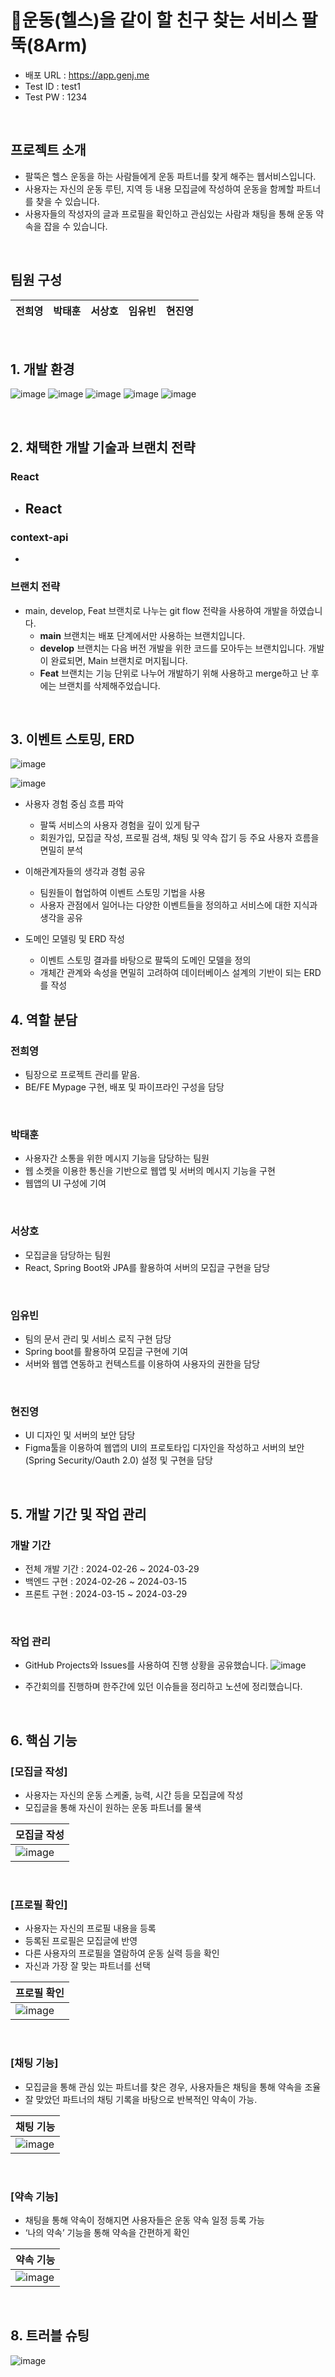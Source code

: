 # 💪운동(헬스)을 같이 할 친구 찾는 서비스 팔뚝(8Arm)

- 배포 URL : https://app.genj.me
- Test ID : test1
- Test PW : 1234

<br>

## 프로젝트 소개

- 팔뚝은 헬스 운동을 하는 사람들에게 운동 파트너를 찾게 해주는 웹서비스입니다.
- 사용자는 자신의 운동 루틴, 지역 등 내용 모집글에 작성하여 운동을 함께할 파트너를 찾을 수 있습니다.
- 사용자들의 작성자의 글과 프로필을 확인하고 관심있는 사람과 채팅을 통해 운동 약속을 잡을 수 있습니다.


<br>

## 팀원 구성

<div align="center">

| **전희영** | **박태훈** | **서상호** | **임유빈** | **현진영** |
| :------: |  :------: | :------: | :------: | :------: |


</div>

<br>

## 1. 개발 환경
![image](https://github.com/PJT-8arm/Backend/assets/148295292/a3c6ab8a-244a-452d-819f-c59989ae9ed7)
![image](https://github.com/PJT-8arm/Backend/assets/148295292/0312e134-0703-49e3-849a-4c73a567e693)
![image](https://github.com/PJT-8arm/Backend/assets/148295292/5112af56-5e87-40dc-996b-cd1657146dd2)
![image](https://github.com/PJT-8arm/Backend/assets/148295292/b7d93698-b364-49c4-a3d2-5455b495e140)
![image](https://github.com/PJT-8arm/Backend/assets/148295292/1981b49e-647e-4460-aa86-a5dfa1285b1c)

<br>

## 2. 채택한 개발 기술과 브랜치 전략

### React

- React
    - 

### context-api

-

### 

### 브랜치 전략

- main, develop, Feat 브랜치로 나누는 git flow 전략을 사용하여 개발을 하였습니다.
    - **main** 브랜치는 배포 단계에서만 사용하는 브랜치입니다.
    - **develop** 브랜치는 다음 버전 개발을 위한 코드를 모아두는 브랜치입니다. 개발이 완료되면, Main 브랜치로 머지됩니다.
    - **Feat** 브랜치는 기능 단위로 나누어 개발하기 위해 사용하고 merge하고 난 후에는 브랜치를 삭제해주었습니다.

<br>

## 3. 이벤트 스토밍, ERD
![image](https://github.com/PJT-8arm/Backend/assets/148295292/a654418a-d8e7-4ec8-8276-f4c4df115c1a)

![image](https://github.com/PJT-8arm/Backend/assets/148295292/df677a33-6d4f-46c7-9b7b-f533d083fa2b)

- 사용자 경험 중심 흐름 파악
  - 팔뚝 서비스의 사용자 경험을 깊이 있게 탐구
  - 회원가입, 모집글 작성, 프로필 검색, 채팅 및 약속 잡기 등 주요 사용자 흐름을 면밀히 분석

- 이해관계자들의 생각과 경험 공유
  - 팀원들이 협업하여 이벤트 스토밍 기법을 사용
  - 사용자 관점에서 일어나는 다양한 이벤트들을 정의하고 서비스에 대한 지식과 생각을 공유

- 도메인 모델링 및 ERD 작성
  - 이벤트 스토밍 결과를 바탕으로 팔뚝의 도메인 모델을 정의
  - 개체간 관계와 속성을 면밀히 고려하여 데이터베이스 설계의 기반이 되는 ERD를 작성



## 4. 역할 분담

### 전희영

- 팀장으로 프로젝트 관리를 맡음.
- BE/FE Mypage 구현, 배포 및 파이프라인 구성을 담당

<br>

### 박태훈

- 사용자간 소통을 위한 메시지 기능을 담당하는 팀원
- 웹 소켓을 이용한 통신을 기반으로 웹앱 및 서버의 메시지 기능을 구현
- 웹앱의 UI 구성에 기여

<br>

### 서상호

- 모집글을 담당하는 팀원
- React, Spring Boot와 JPA를 활용하여 서버의 모집글 구현을 담당

<br>

### 임유빈

- 팀의 문서 관리 및 서비스 로직 구현 담당
- Spring boot를 활용하여 모집글 구현에 기여
- 서버와 웹앱 연동하고 컨텍스트를 이용하여 사용자의 권한을 담당

<br>

### 현진영

- UI 디자인 및 서버의 보안 담당
- Figma툴을 이용하여 웹앱의 UI의 프로토타입 디자인을 작성하고 서버의 보안(Spring Security/Oauth 2.0) 설정 및 구현을 담당


<br>

## 5. 개발 기간 및 작업 관리

### 개발 기간

- 전체 개발 기간 : 2024-02-26 ~ 2024-03-29
- 백엔드 구현 : 2024-02-26 ~ 2024-03-15
- 프론트 구현 : 2024-03-15 ~ 2024-03-29

<br>

### 작업 관리

- GitHub Projects와 Issues를 사용하여 진행 상황을 공유했습니다.
  ![image](https://github.com/PJT-8arm/Backend/assets/148295292/b17463a5-1d14-4866-9bce-ac66b43f2732)

- 주간회의를 진행하며 한주간에 있던 이슈들을 정리하고 노션에 정리했습니다.

<br>

## 6. 핵심 기능

### [모집글 작성]
- 사용자는 자신의 운동 스케줄, 능력, 시간 등을 모집글에 작성
- 모집글을 통해 자신이 원하는 운동 파트너를 물색

| 모집글 작성 |
|----------|
|![image](https://github.com/PJT-8arm/Backend/assets/148295292/b1ed782b-c023-4294-9429-6300c2309b81)|

<br>

### [프로필 확인]
- 사용자는 자신의 프로필 내용을 등록
- 등록된 프로필은 모집글에 반영
- 다른 사용자의 프로필을 열람하여 운동 실력 등을 확인
- 자신과 가장 잘 맞는 파트너를 선택

| 프로필 확인 |
|----------|
|![image](https://github.com/PJT-8arm/Backend/assets/148295292/c141595e-7d6a-4530-af7b-eb0941320d3f)|

<br>

### [채팅 기능]
- 모집글을 통해 관심 있는 파트너를 찾은 경우, 사용자들은 채팅을 통해 약속을 조율
- 잘 맞았던 파트너의 채팅 기록을 바탕으로 반복적인 약속이 가능.


| 채팅 기능 |
|----------|
|![image](https://github.com/PJT-8arm/Backend/assets/148295292/828c85a6-36dd-44f9-9d15-13789ce65a2e)|

<br>

### [약속 기능]
- 채팅을 통해 약속이 정해지면 사용자들은 운동 약속 일정 등록 가능
- ‘나의 약속’ 기능을 통해 약속을 간편하게 확인


| 약속 기능 |
|----------|
|![image](https://github.com/PJT-8arm/Backend/assets/148295292/1b8d7a6a-9f22-4d03-88d2-456f1bbafe61)|

<br>

## 8. 트러블 슈팅

![image](https://github.com/PJT-8arm/Backend/assets/148295292/4a0ecc16-af70-44f1-b756-9001d720ab7b)


<br>
